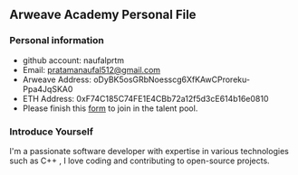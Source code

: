 ## Arweave Academy Personal File

### Personal information

- github account: naufalprtm
- Email: pratamanaufal512@gmail.com
- Arweave Address: oDyBK5osGRbNoesscg6XfKAwCProreku-Ppa4JqSKA0
- ETH Address: 0xF74C185C74FE1E4CBb72a12f5d3cE614b16e0810
- Please finish this [form](https://docs.google.com/forms/d/e/1FAIpQLSfWA5fIIcBgmRppm3jNz5vmf9Mai_QMVil-2pO4r7YKn_Zhtw/viewform?usp=sf_link) to join in the talent pool.

### Introduce Yourself
I'm a passionate software developer with expertise in various technologies such as C++ , I love coding and contributing to open-source projects.
